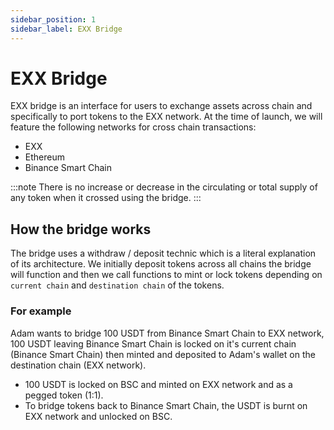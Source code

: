 ```yaml
---
sidebar_position: 1
sidebar_label: EXX Bridge
---
```


# EXX Bridge 
EXX bridge is an interface for users to exchange assets across chain and specifically to port tokens to the EXX network. At the time of launch, we will feature the following networks for cross chain transactions:
- EXX
- Ethereum
- Binance Smart Chain 


:::note
There is no increase or decrease in the circulating or total supply of any token when it crossed using the bridge. 
:::

## How the bridge works
The bridge uses a withdraw / deposit technic which is a literal explanation of its architecture. We initially deposit tokens across all chains the bridge will function and then we call functions to mint or lock tokens depending on `current chain` and  `destination chain` of the tokens.

### For example
Adam wants to bridge 100 USDT from Binance Smart Chain to EXX network, 
100 USDT leaving Binance Smart Chain is locked on it's current chain (Binance Smart Chain) then minted and deposited to Adam's wallet on the destination chain (EXX network). 
- 100 USDT is locked on BSC and minted on EXX network and as a pegged token (1:1).
- To bridge tokens back to Binance Smart Chain, the USDT is burnt on EXX network and unlocked on BSC.